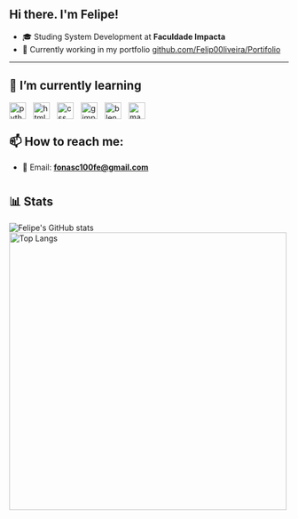 ## Hi there. I'm Felipe!

- 🎓 Studing System Development at **Faculdade Impacta** 
- 📶 Currently working in my portfolio [github.com/Felip00liveira/Portifolio](https://github.com/Felip00liveira/Portifolio)

---

## 🌱 I’m currently learning

<img align="left" alt="python" width="30px" style="padding-right:10px;" src="https://cdn.jsdelivr.net/gh/devicons/devicon@latest/icons/python/python-original.svg"/>
<img align="left" alt="html" width="30px" style="padding-right:10px;" src="https://cdn.jsdelivr.net/gh/devicons/devicon@latest/icons/html5/html5-original.svg"/>
<img align="left" alt="css" width="30px" style="padding-right:10px;" src="https://cdn.jsdelivr.net/gh/devicons/devicon@latest/icons/css3/css3-original.svg"/>
<img align="left" alt="gimp" width="30px" style="padding-right:10px;" src="https://cdn.jsdelivr.net/gh/devicons/devicon@latest/icons/gimp/gimp-original.svg"/>
<img align="left" alt="blender" width="30px" style="padding-right:10px;" src="https://cdn.jsdelivr.net/gh/devicons/devicon@latest/icons/blender/blender-original.svg"/>
<img align="left" alt="maya" width="30px" style="padding-right:10px;" src="https://cdn.jsdelivr.net/gh/devicons/devicon@latest/icons/maya/maya-original.svg"/>
<br />

#

## 📫 How to reach me:

- 📧 Email: **fonasc100fe@gmail.com**

#

## 📊 Stats

![Felipe's GitHub stats](https://github-readme-stats.vercel.app/api?username=Felip00liveira&show_icons=true&theme=midnight-purple) <img align="center" src="https://github-readme-stats.vercel.app/api/top-langs/?username=Felip00liveira&layout=compact&theme=midnight-purple" alt="Top Langs" width="500" />
